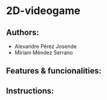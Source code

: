 # 2D-videogame
## Authors:
 - Alexandre Pérez Josende
 - Míriam Méndez Serrano

## Features & funcionalities:

## Instructions: